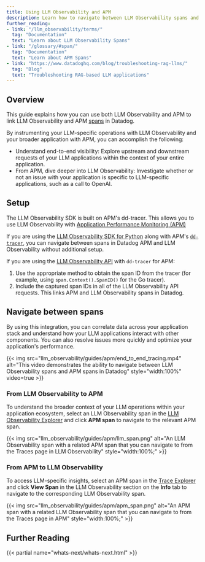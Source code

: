 ```yaml
--- 
title: Using LLM Observability and APM
description: Learn how to navigate between LLM Observability spans and APM spans so you can gain insights into LLM-specific operations and your broader application ecosystem.
further_reading: 
- link: "/llm_observability/terms/" 
  tag: "Documentation" 
  text: "Learn about LLM Observability Spans"
- link: "/glossary/#span/" 
  tag: "Documentation" 
  text: "Learn about APM Spans"
- link: "https://www.datadoghq.com/blog/troubleshooting-rag-llms/"
  tag: "Blog"
  text: "Troubleshooting RAG-based LLM applications"
---
```


## Overview

This guide explains how you can use both LLM Observability and APM to link LLM Observability and APM [spans][6] in Datadog. 

By instrumenting your LLM-specific operations with LLM Observability and your broader application with APM, you can accomplish the following:



* Understand end-to-end visibility: Explore upstream and downstream requests of your LLM applications within the context of your entire application.
* From APM, dive deeper into LLM Observability: Investigate whether or not an issue with your application is specific to LLM-specific applications, such as a call to OpenAI.

## Setup

The LLM Observability SDK is built on APM's dd-tracer. This allows you to use LLM Observability with [Application Performance Monitoring (APM)][7]

If you are using the [LLM Observability SDK for Python][1] along with APM's [`dd-tracer`][2], you can navigate between spans in Datadog APM and LLM Observability without additional setup.

If you are using the [LLM Observability API][3] with `dd-tracer` for APM:

1. Use the appropriate method to obtain the span ID from the tracer (for example, using `span.Context().SpanID()` for the Go tracer).
1. Include the captured span IDs in all of the LLM Observability API requests. This links APM and LLM Observability spans in Datadog.

## Navigate between spans

By using this integration, you can correlate data across your application stack and understand how your LLM applications interact with other components. You can also resolve issues more quickly and optimize your application's performance.

{{< img src="llm_observability/guides/apm/end_to_end_tracing.mp4" alt="This video demonstrates the ability to navigate between LLM Observability spans and APM spans in Datadog" style="width:100%" video=true >}}

### From LLM Observability to APM

To understand the broader context of your LLM operations within your application ecosystem, select an LLM Observability span in the [LLM Observability Explorer][4] and click **APM span** to navigate to the relevant APM span.

{{< img src="llm_observability/guides/apm/llm_span.png" alt="An LLM Observability span with a related APM span that you can navigate to from the Traces page in LLM Observability" style="width:100%;" >}}

### From APM to LLM Observability 

To access LLM-specific insights, select an APM span in the [Trace Explorer][5] and click **View Span** in the LLM Observability section on the **Info** tab to navigate to the corresponding LLM Observability span.

{{< img src="llm_observability/guides/apm/apm_span.png" alt="An APM span with a related LLM Observability span that you can navigate to from the Traces page in APM" style="width:100%;" >}}

## Further Reading

{{< partial name="whats-next/whats-next.html" >}}

[1]: /llm_observability/setup/sdk/
[2]: /tracing/trace_collection/automatic_instrumentation/dd_libraries/
[3]: /llm_observability/setup/api/
[4]: https://app.datadoghq.com/llm/traces
[5]: https://app.datadoghq.com/apm/traces
[6]: /llm_observability/terms/#spans
[7]: /tracing